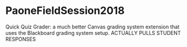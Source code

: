 # PaoneFieldSession2018
Quick Quiz Grader: a much better Canvas grading system extension that uses the Blackboard grading system setup. ACTUALLY PULLS STUDENT RESPONSES
